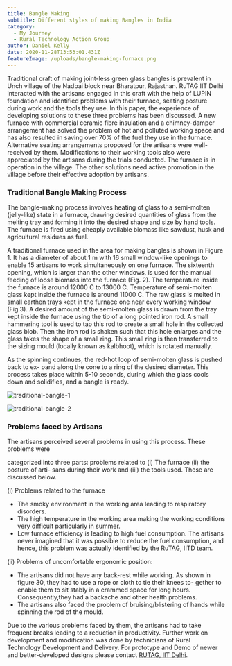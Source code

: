 ```yaml
---
title: Bangle Making
subtitle: Different styles of making Bangles in India
category:
  - My Journey
  - Rural Technology Action Group
author: Daniel Kelly
date: 2020-11-28T13:53:01.431Z
featureImage: /uploads/bangle-making-furnace.png
---
```

Traditional craft of making joint-less green glass bangles is prevalent
in Unch village of the Nadbai block near Bharatpur, Rajasthan. RuTAG IIT
Delhi interacted with the artisans engaged in this craft with the help of LUPIN
foundation and identified problems with their furnace, seating posture during
work and the tools they use. In this paper, the experience of developing solutions
to these three problems has been discussed. A new furnace with commercial ceramic fibre insulation and a chimney-damper arrangement has solved the problem of hot and polluted working space and has also resulted in saving over 70% of the fuel they use in the furnace. Alternative seating arrangements proposed for the artisans were well-received by them. Modifications to their working tools also were appreciated by the artisans during the trials conducted. The furnace is in operation in the village. The other solutions need active promotion in the village before their effective adoption by artisans.

### Traditional Bangle Making Process

The bangle-making process involves heating of glass to a semi-molten (jelly-like) state
in a furnace, drawing desired quantities of glass from the melting tray and forming it into the desired shape and size by hand tools. The furnace is fired using cheaply available biomass like sawdust, husk and agricultural residues as fuel.

A traditional furnace used in the area for making bangles is shown in Figure 1. It has a
diameter of about 1 m with 16 small window-like openings to enable 15 artisans to
work simultaneously on one furnace. The sixteenth opening, which is larger than the
other windows, is used for the manual feeding of loose biomass into the furnace (Fig.
2). The temperature inside the furnace is around 12000 C to 13000 C. Temperature of
semi-molten glass kept inside the furnace is around 11000 C. The raw glass is melted
in small earthen trays kept in the furnace one near every working window (Fig.3). A
desired amount of the semi-molten glass is drawn from the tray kept inside the furnace
using the tip of a long pointed iron rod. A small hammering tool is used to tap this rod
to create a small hole in the collected glass blob. Then the iron rod is shaken such that
this hole enlarges and the glass takes the shape of a small ring. This small ring is then
transferred to the sizing mould (locally known as kalbhoot), which is rotated manually.

As the spinning continues, the red-hot loop of semi-molten glass is pushed back to ex-
pand along the cone to a ring of the desired diameter. This process takes place within 5-10 seconds, during which the glass cools down and solidifies, and a bangle is ready.

![traditional-bangle-1](/uploads/bangle-traditional.png "Traditional Bangle 1")

![traditional-bangle-2](/uploads/traditional-bangle-2.png "Traditional Bangle Making")

### Problems faced by Artisans

The artisans perceived several problems in using this process. These problems were

categorized into three parts: problems related to (i) The furnace (ii) the posture of arti-
sans during their work and (iii) the tools used. These are discussed below.

(i) Problems related to the furnace

* The smoky environment in the working area leading to respiratory disorders.
* The high temperature in the working area making the working conditions very difficult particularly in summer.
* Low furnace efficiency is leading to high fuel consumption. The artisans never imagined that it was possible to reduce the fuel consumption, and hence, this problem was actually identified by the RuTAG, IITD team.

(ii) Problems of uncomfortable ergonomic position: 

* The artisans did not have any back-rest while working. As shown in figure 30, they had to use a rope or cloth to tie their knees to-
  gether to enable them to sit stably in a crammed space for long hours. Consequently,they had a backache and other health problems.
* The artisans also faced the problem of bruising/blistering of hands while spinning
  the rod of the mould.

Due to the various problems faced by them, the artisans had to take frequent breaks
leading to a reduction in productivity. Further work on development and modification was done by technicians of Rural Technology Development and Delivery. For prototype and Demo of newer and better-developed designs please contact [RUTAG, IIT Delhi](rutag.iitd.ac.in).